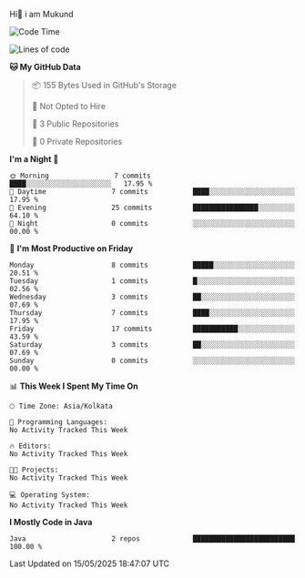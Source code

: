   Hi👋 i am Mukund
<!--
**MukundAkabari/MukundAkabari** is a ✨ _special_ ✨ repository because its `README.md` (this file) appears on your GitHub profile.

Here are some ideas to get you started:

- 🔭 I’m currently working Java
- 🌱 I’m currently learning Sping booy ,Java  ...

<!--START_SECTION:waka-->
![Code Time](http://img.shields.io/badge/Code%20Time-49%20hrs%2020%20mins-blue)

![Lines of code](https://img.shields.io/badge/From%20Hello%20World%20I%27ve%20Written-3.9%20thousand%20lines%20of%20code-blue)

**🐱 My GitHub Data** 

> 📦 155 Bytes Used in GitHub's Storage 
 > 
> 🚫 Not Opted to Hire
 > 
> 📜 3 Public Repositories 
 > 
> 🔑 0 Private Repositories 
 > 
**I'm a Night 🦉** 

```text
🌞 Morning                7 commits           ████░░░░░░░░░░░░░░░░░░░░░   17.95 % 
🌆 Daytime                7 commits           ████░░░░░░░░░░░░░░░░░░░░░   17.95 % 
🌃 Evening                25 commits          ████████████████░░░░░░░░░   64.10 % 
🌙 Night                  0 commits           ░░░░░░░░░░░░░░░░░░░░░░░░░   00.00 % 
```
📅 **I'm Most Productive on Friday** 

```text
Monday                   8 commits           █████░░░░░░░░░░░░░░░░░░░░   20.51 % 
Tuesday                  1 commits           █░░░░░░░░░░░░░░░░░░░░░░░░   02.56 % 
Wednesday                3 commits           ██░░░░░░░░░░░░░░░░░░░░░░░   07.69 % 
Thursday                 7 commits           ████░░░░░░░░░░░░░░░░░░░░░   17.95 % 
Friday                   17 commits          ███████████░░░░░░░░░░░░░░   43.59 % 
Saturday                 3 commits           ██░░░░░░░░░░░░░░░░░░░░░░░   07.69 % 
Sunday                   0 commits           ░░░░░░░░░░░░░░░░░░░░░░░░░   00.00 % 
```


📊 **This Week I Spent My Time On** 

```text
🕑︎ Time Zone: Asia/Kolkata

💬 Programming Languages: 
No Activity Tracked This Week

🔥 Editors: 
No Activity Tracked This Week

🐱‍💻 Projects: 
No Activity Tracked This Week

💻 Operating System: 
No Activity Tracked This Week
```

**I Mostly Code in Java** 

```text
Java                     2 repos             █████████████████████████   100.00 % 
```




 Last Updated on 15/05/2025 18:47:07 UTC
<!--END_SECTION:waka-->
